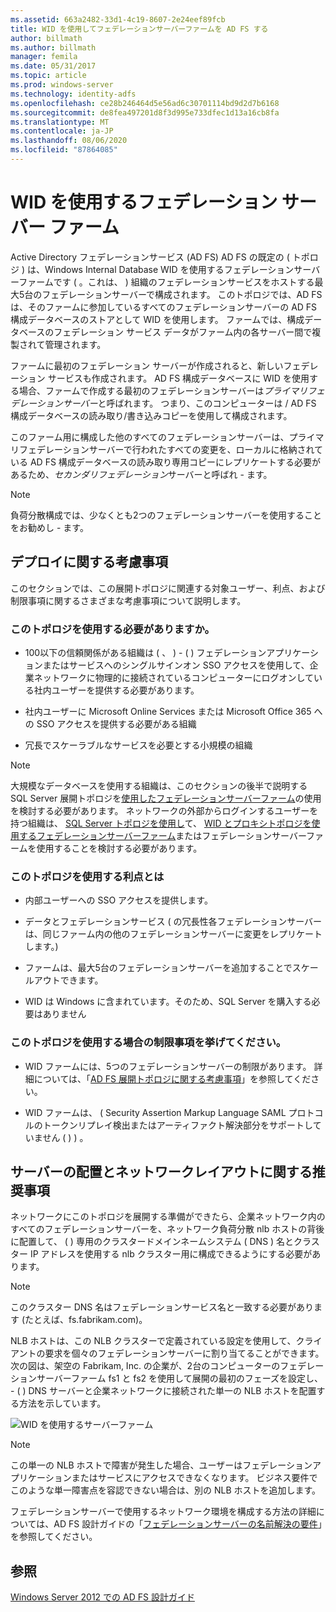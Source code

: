 ```yaml
---
ms.assetid: 663a2482-33d1-4c19-8607-2e24eef89fcb
title: WID を使用してフェデレーションサーバーファームを AD FS する
author: billmath
ms.author: billmath
manager: femila
ms.date: 05/31/2017
ms.topic: article
ms.prod: windows-server
ms.technology: identity-adfs
ms.openlocfilehash: ce28b246464d5e56ad6c30701114bd9d2d7b6168
ms.sourcegitcommit: de8fea497201d8f3d995e733dfec1d13a16cb8fa
ms.translationtype: MT
ms.contentlocale: ja-JP
ms.lasthandoff: 08/06/2020
ms.locfileid: "87864085"
---
```

# <a name="federation-server-farm-using-wid"></a>WID を使用するフェデレーション サーバー ファーム

Active Directory フェデレーションサービス (AD FS) AD FS の既定の \( トポロジ \) は、Windows Internal Database WID を使用するフェデレーションサーバーファームです \( 。これは、 \) 組織のフェデレーションサービスをホストする最大5台のフェデレーションサーバーで構成されます。 このトポロジでは、AD FS は、そのファームに参加しているすべてのフェデレーションサーバーの AD FS 構成データベースのストアとして WID を使用します。 ファームでは、構成データベースのフェデレーション サービス データがファーム内の各サーバー間で複製されて管理されます。  
  
ファームに最初のフェデレーション サーバーが作成されると、新しいフェデレーション サービスも作成されます。 AD FS 構成データベースに WID を使用する場合、ファームで作成する最初のフェデレーションサーバーは*プライマリフェデレーションサーバー*と呼ばれます。 つまり、このコンピューターは \/ AD FS 構成データベースの読み取り/書き込みコピーを使用して構成されます。  
  
このファーム用に構成した他のすべてのフェデレーションサーバーは、プライマリフェデレーションサーバーで行われたすべての変更を、ローカルに格納されている AD FS 構成データベースの読み取り専用コピーにレプリケートする必要があるため、*セカンダリフェデレーション*サーバーと呼ばれ \- ます。  
  
> [!NOTE]  
> 負荷分散構成では、少なくとも2つのフェデレーションサーバーを使用することをお勧めし \- ます。  
  
## <a name="deployment-considerations"></a>デプロイに関する考慮事項  
このセクションでは、この展開トポロジに関連する対象ユーザー、利点、および制限事項に関するさまざまな考慮事項について説明します。  
  
### <a name="who-should-use-this-topology"></a>このトポロジを使用する必要がありますか。  
  
-   100以下の信頼関係がある組織は \( 、 \) \- \( \) フェデレーションアプリケーションまたはサービスへのシングルサインオン SSO アクセスを使用して、企業ネットワークに物理的に接続されているコンピューターにログオンしている社内ユーザーを提供する必要があります。  
  
-   社内ユーザーに Microsoft Online Services または Microsoft Office 365 への SSO アクセスを提供する必要がある組織  
  
-   冗長でスケーラブルなサービスを必要とする小規模の組織  
  
> [!NOTE]  
> 大規模なデータベースを使用する組織は、このセクションの後半で説明する SQL Server 展開トポロジを[使用したフェデレーションサーバーファーム](Federation-Server-Farm-Using-SQL-Server.md)の使用を検討する必要があります。 ネットワークの外部からログインするユーザーを持つ組織は、 [SQL Server トポロジを使用し](Federation-Server-Farm-Using-SQL-Server.md)て、 [WID とプロキシトポロジを使用するフェデレーションサーバーファーム](Federation-Server-Farm-Using-WID-and-Proxies.md)またはフェデレーションサーバーファームを使用することを検討する必要があります。  
  
### <a name="what-are-the-benefits-of-using-this-topology"></a>このトポロジを使用する利点とは  
  
-   内部ユーザーへの SSO アクセスを提供します。  
  
-   データとフェデレーションサービス \( の冗長性各フェデレーションサーバーは、同じファーム内の他のフェデレーションサーバーに変更をレプリケートします。\)  
  
-   ファームは、最大5台のフェデレーションサーバーを追加することでスケールアウトできます。  
  
-   WID は Windows に含まれています。そのため、SQL Server を購入する必要はありません  
  
### <a name="what-are-the-limitations-of-using-this-topology"></a>このトポロジを使用する場合の制限事項を挙げてください。  
  
-   WID ファームには、5つのフェデレーションサーバーの制限があります。 詳細については、「[AD FS 展開トポロジに関する考慮事項](AD-FS-Deployment-Topology-Considerations.md)」を参照してください。  
  
-   WID ファームは、 \( Security Assertion Markup Language SAML プロトコルのトークンリプレイ検出またはアーティファクト解決部分をサポートしていません \( \) \) 。  
  
## <a name="server-placement-and-network-layout-recommendations"></a>サーバーの配置とネットワークレイアウトに関する推奨事項  
ネットワークにこのトポロジを展開する準備ができたら、企業ネットワーク内のすべてのフェデレーションサーバーを、ネットワーク負荷分散 nlb ホストの背後に配置して、 \( \) 専用のクラスタードメインネームシステム \( DNS \) 名とクラスター IP アドレスを使用する nlb クラスター用に構成できるようにする必要があります。  
  
> [!NOTE]  
> このクラスター DNS 名はフェデレーションサービス名と一致する必要があります (たとえば、fs.fabrikam.com)。  
  
NLB ホストは、この NLB クラスターで定義されている設定を使用して、クライアントの要求を個々のフェデレーションサーバーに割り当てることができます。 次の図は、架空の Fabrikam, Inc. の企業が、2台のコンピューターのフェデレーションサーバーファーム fs1 と fs2 を使用して展開の最初のフェーズを設定し、 \- \( \) DNS サーバーと企業ネットワークに接続された単一の NLB ホストを配置する方法を示しています。  
  
![WID を使用するサーバーファーム](media/FarmWID.gif)  
  
> [!NOTE]  
> この単一の NLB ホストで障害が発生した場合、ユーザーはフェデレーションアプリケーションまたはサービスにアクセスできなくなります。 ビジネス要件でこのような単一障害点を容認できない場合は、別の NLB ホストを追加します。  
  
フェデレーションサーバーで使用するネットワーク環境を構成する方法の詳細については、AD FS 設計ガイドの「[フェデレーションサーバーの名前解決の要件](Name-Resolution-Requirements-for-Federation-Servers.md)」を参照してください。  
  
## <a name="see-also"></a>参照
[Windows Server 2012 での AD FS 設計ガイド](AD-FS-Design-Guide-in-Windows-Server-2012.md)
